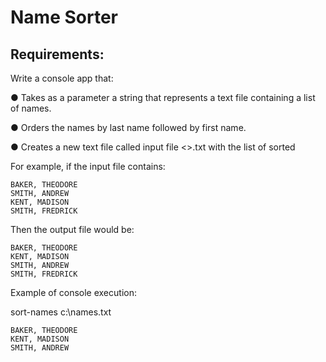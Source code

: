 # Name Sorter
## Requirements:

Write a console app that:

● Takes as a parameter a string that represents a text file containing a list of names.

● Orders the names by last name followed by first name.

● Creates a new text file called input file <<name-sorted>>.txt with the list of sorted

For example, if the input file contains:

```
BAKER, THEODORE
SMITH, ANDREW
KENT, MADISON
SMITH, FREDRICK
```
Then the output file would be:

```
BAKER, THEODORE
KENT, MADISON
SMITH, ANDREW
SMITH, FREDRICK
```
Example of console execution:

sort-names c:\names.txt
```
BAKER, THEODORE
KENT, MADISON
SMITH, ANDREW
```